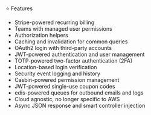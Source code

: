 ⭐ Features
- Stripe-powered recurring billing
- Teams with managed user permissions
- Authorization helpers
- Caching and invalidation for common queries
- OAuth2 login with third-party accounts
- JWT-powered authentication and user management
- TOTP-powered two-factor authentication (2FA)
- Location-based login verification
- Security event logging and history
- Casbin-powered permission management
- JWT-powered single-use coupon codes
- edis-powered queues for outbound emails and logs
- Cloud agnostic, no longer specific to AWS
- Async JSON response and smart controller injection
